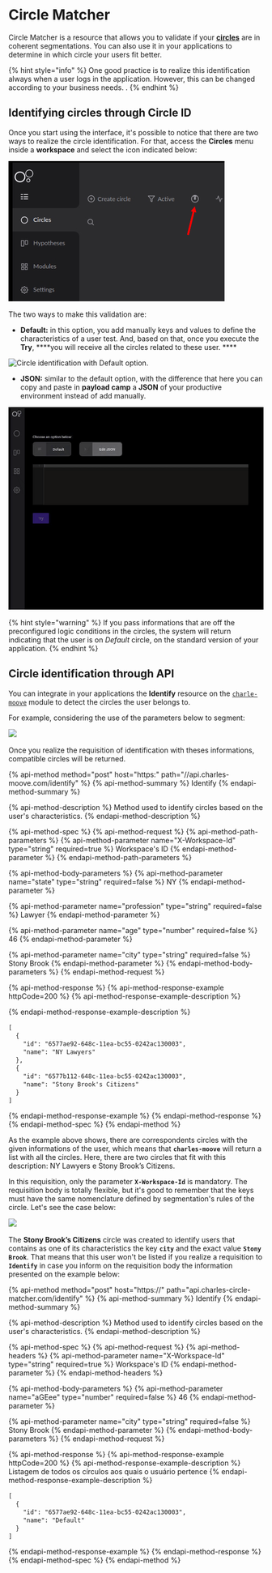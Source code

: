 # Circle Matcher

Circle Matcher is a resource that allows you to validate if your [**circles**](https://docs.charlescd.io/v/v0.2.1-en/reference/circles) are in coherent segmentations. You can also use it in your applications to determine in which circle your users fit better. 

{% hint style="info" %}
One good practice is to realize this identification always when a user logs in the application. However, this can be changed according to your business needs. .
{% endhint %}

## Identifying circles through Circle ID

Once you start using the interface, it's possible to notice that there are two ways to realize the circle identification. For that, access the **Circles** menu inside a **workspace** and select the icon indicated below: 

![Identifica&#xE7;&#xE3;o do &#xED;cone do Circle Matcher](../.gitbook/assets/chrome-capture.jpg)

The two ways to make this validation are:

* **Default:** in this option, you add manually keys and values to define the characteristics of a user test. And, based on that, once you execute the **Try**,  ****you will receive all the circles related to these user.  ****

![Circle identification with Default option.](../.gitbook/assets/circle-matcher-default.gif)

* **JSON:** similar to the default option, with the difference that here you can copy and paste in **payload camp** a **JSON** of your productive environment instead of add manually. 

![Circle identification with JSON option. ](../.gitbook/assets/circle-matcher-json.gif)

{% hint style="warning" %}
If you pass informations that are off the preconfigured logic conditions in the circles, the system will return indicating that the user is on _Default_ circle, on the standard version of your application. 
{% endhint %}

## Circle identification through API

You can integrate in your applications the **Identify** resource on the [`charle-moove`](https://github.com/ZupIT/charlescd/tree/master/moove) module to detect the circles the user belongs to.

For example, considering the use of the parameters below to segment: 

![](https://lh6.googleusercontent.com/q573-961WtpntVK8NfXXvPgzSPrxLwxjx3QXRqM3vBlHFM8nAoDkpn1KD26Zfw3_wJtjnhVldYcwRUUzhbveEvqJz6n16NQFkxi0S3hh8rk6Y7OUmWtnBOl_qJekzoymQ64mFF8k)

Once you realize the requisition of identification with theses informations, compatible circles will be returned.

{% api-method method="post" host="https:" path="//api.charles-moove.com/identify" %}
{% api-method-summary %}
Identify
{% endapi-method-summary %}

{% api-method-description %}
Method used to identify circles based on the user's characteristics.
{% endapi-method-description %}

{% api-method-spec %}
{% api-method-request %}
{% api-method-path-parameters %}
{% api-method-parameter name="X-Workspace-Id" type="string" required=true %}
Workspace's ID
{% endapi-method-parameter %}
{% endapi-method-path-parameters %}

{% api-method-body-parameters %}
{% api-method-parameter name="state" type="string" required=false %}
NY
{% endapi-method-parameter %}

{% api-method-parameter name="profession" type="string" required=false %}
Lawyer 
{% endapi-method-parameter %}

{% api-method-parameter name="age" type="number" required=false %}
46 
{% endapi-method-parameter %}

{% api-method-parameter name="city" type="string" required=false %}
Stony Brook
{% endapi-method-parameter %}
{% endapi-method-body-parameters %}
{% endapi-method-request %}

{% api-method-response %}
{% api-method-response-example httpCode=200 %}
{% api-method-response-example-description %}

{% endapi-method-response-example-description %}

```
[
  {
    "id": "6577ae92-648c-11ea-bc55-0242ac130003",
    "name": "NY Lawyers"
  },
  {
    "id": "6577b112-648c-11ea-bc55-0242ac130003",
    "name": "Stony Brook's Citizens"
  }
]
```
{% endapi-method-response-example %}
{% endapi-method-response %}
{% endapi-method-spec %}
{% endapi-method %}

As the example above shows, there are correspondents circles with the given informations of the user, which means that **`charles-moove`** will return a list with all the circles. Here, there are two circles that fit with this description: NY Lawyers e Stony Brook’s Citizens.

In this requisition, only the parameter **`X-Workspace-Id`** is mandatory. The requisition body is totally flexible, but it's good to remember that the keys must have the same nomenclature defined by segmentation's rules of the circle. Let's see the case below:

![](https://lh3.googleusercontent.com/FdPVIHDFeYJCkC_6Y1P3ZOBSqmNlGkl9q2_XyIayNKQo2Mp9IXBY7PzvpzW0Mej1P9Ox8AG12QiA1H0w5uozWP1UYWafcfwXLKBOf3G-ObIVoPHtYGOlWd5Ju01uLuScqtCn8qQ1)

The **Stony Brook’s Citizens** circle was created to identify users that contains as one of its characteristics the key **`city`** and the exact value **`Stony Brook`**. That means that this user won't be listed if you realize a requisition to **`Identify`** in case you inform on the requisition body the information presented on the example below:  

{% api-method method="post" host="https://" path="api.charles-circle-matcher.com/identify" %}
{% api-method-summary %}
Identify
{% endapi-method-summary %}

{% api-method-description %}
Method used to identify circles based on the user's characteristics. 
{% endapi-method-description %}

{% api-method-spec %}
{% api-method-request %}
{% api-method-headers %}
{% api-method-parameter name="X-Workspace-Id" type="string" required=true %}
Workspace's ID 
{% endapi-method-parameter %}
{% endapi-method-headers %}

{% api-method-body-parameters %}
{% api-method-parameter name="aGEee" type="number" required=false %}
46
{% endapi-method-parameter %}

{% api-method-parameter name="city" type="string" required=false %}
Stony Brook
{% endapi-method-parameter %}
{% endapi-method-body-parameters %}
{% endapi-method-request %}

{% api-method-response %}
{% api-method-response-example httpCode=200 %}
{% api-method-response-example-description %}
Listagem de todos os círculos aos quais o usuário pertence 
{% endapi-method-response-example-description %}

```
[
  {
    "id": "6577ae92-648c-11ea-bc55-0242ac130003",
    "name": "Default"
  }
]
```
{% endapi-method-response-example %}
{% endapi-method-response %}
{% endapi-method-spec %}
{% endapi-method %}





